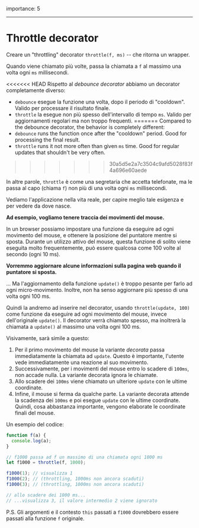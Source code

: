 importance: 5

---

# Throttle decorator

Creare un "throttling" decorator `throttle(f, ms)` -- che ritorna un wrapper.

Quando viene chiamato più volte, passa la chiamata a `f` al massimo una volta ogni `ms` millisecondi.

<<<<<<< HEAD
Rispetto al *debounce decorator* abbiamo un decorator completamente diverso:
- `debounce` esegue la funzione una volta, dopo il periodo di "cooldown". Valido per processare il risultato finale.
- `throttle` la esegue non più spesso dell'intervallo di tempo `ms`. Valido per aggiornamenti regolari ma non troppo frequenti.
=======
Compared to the debounce decorator, the behavior is completely different:
- `debounce` runs the function once after the "cooldown" period. Good for processing the final result.
- `throttle` runs it not more often than given `ms` time. Good for regular updates that shouldn't be very often.
>>>>>>> 30a5d5e2a7c3504c9afd5028f83f4a696e60aede

In altre parole, `throttle` è come una segretaria che accetta telefonate, ma le passa al capo (chiama `f`) non più di una volta ogni `ms` millisecondi.

Vediamo l'applicazione nella vita reale, per capire meglio tale esigenza e per vedere da dove nasce.

**Ad esempio, vogliamo tenere traccia dei movimenti del mouse.**

In un browser possiamo impostare una funzione da eseguire ad ogni movimento del mouse, e ottenere la posizione del puntatore mentre si sposta. Durante un utilizzo attivo del mouse, questa funzione di solito viene eseguita molto frequentemente, può essere qualcosa come 100 volte al secondo (ogni 10 ms).

**Vorremmo aggiornare alcune informazioni sulla pagina web quando il puntatore si sposta.**

... Ma l'aggiornamento della funzione `update()` è troppo pesante per farlo ad ogni micro-movimento. Inoltre, non ha senso aggiornare più spesso di una volta ogni 100 ms.

Quindi la andremo ad inserire nel decorator, usando `throttle(update, 100)` come funzione da eseguire ad ogni movimento del mouse, invece dell'originale `update()`. Il decorator verrà chiamato spesso, ma inoltrerà la chiamata a `update()` al massimo una volta ogni 100 ms.

Visivamente, sarà simile a questo:

1. Per il primo movimento del mouse la variante *decorata* passa immediatamente la chiamata ad `update`. Questo è importante, l'utente vede immediatamente una reazione al suo movimento.
2. Successivamente, per i movimenti del mouse entro lo scadere di `100ms`, non accade nulla. La variante decorata ignora le chiamate.
3. Allo scadere dei `100ms` viene chiamato un ulteriore `update` con le ultime coordinate.
4. Infine, il mouse si ferma da qualche parte. La variante decorata attende la scadenza dei `100ms` e poi esegue `update` con le ultime coordinate. Quindi, cosa abbastanza importante, vengono elaborate le coordinate finali del mouse.

Un esempio del codice:

```js
function f(a) {
  console.log(a);
}

// f1000 passa ad f un massimo di una chiamata ogni 1000 ms
let f1000 = throttle(f, 1000);

f1000(1); // visualizza 1
f1000(2); // (throttling, 1000ms non ancora scaduti)
f1000(3); // (throttling, 1000ms non ancora scaduti)

// allo scadere dei 1000 ms...
// ...visualizza 3, il valore intermedio 2 viene ignorato
```

P.S. Gli argomenti e il contesto `this` passati a `f1000` dovrebbero essere passati alla funzione `f` originale.
